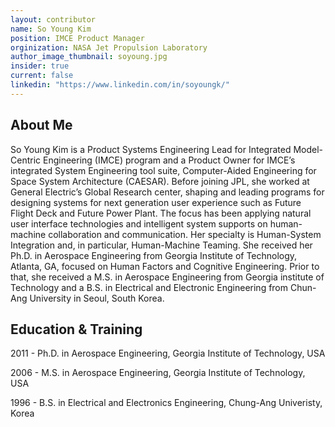 ```yaml
---
layout: contributor
name: So Young Kim
position: IMCE Product Manager
orginization: NASA Jet Propulsion Laboratory
author_image_thumbnail: soyoung.jpg
insider: true
current: false
linkedin: "https://www.linkedin.com/in/soyoungk/"
---
```


## About Me
So Young Kim is a Product Systems Engineering Lead for Integrated Model-Centric Engineering (IMCE) program and a Product Owner for IMCE’s integrated System Engineering tool suite, Computer-Aided Engineering for Space System Architecture (CAESAR). Before joining JPL, she worked at General Electric’s Global Research center, shaping and leading programs for designing systems for next generation user experience such as Future Flight Deck and Future Power Plant. The focus has been applying natural user interface technologies and intelligent system supports on human-machine collaboration and communication. Her specialty is Human-System Integration and, in particular, Human-Machine Teaming. She received her Ph.D. in Aerospace Engineering from Georgia Institute of Technology, Atlanta, GA, focused on Human Factors and Cognitive Engineering. Prior to that, she received a M.S. in Aerospace Engineering from Georgia institute of Technology and a B.S. in Electrical and Electronic Engineering from Chun-Ang University in Seoul, South Korea.
## Education & Training

2011  - Ph.D. in Aerospace Engineering, Georgia Institute of Technology, USA

2006 - M.S. in Aerospace Engineering, Georgia Institute of Technology, USA

1996  - B.S. in Electrical and Electronics Engineering, Chung-Ang Univeristy, Korea
